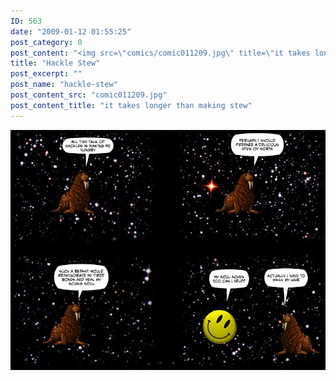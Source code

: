 ```yaml
---
ID: 563
date: "2009-01-12 01:55:25"
post_category: 0
post_content: "<img src=\"comics/comic011209.jpg\" title=\"it takes longer than making stew\" />"
title: "Hackle Stew"
post_excerpt: ""
post_name: "hackle-stew"
post_content_src: "comic011209.jpg"
post_content_title: "it takes longer than making stew"
---
```



[![it takes longer than making stew](/comics-hi-res/comic011209.jpg)](/comics-hi-res/comic011209.jpg "it takes longer than making stew")
